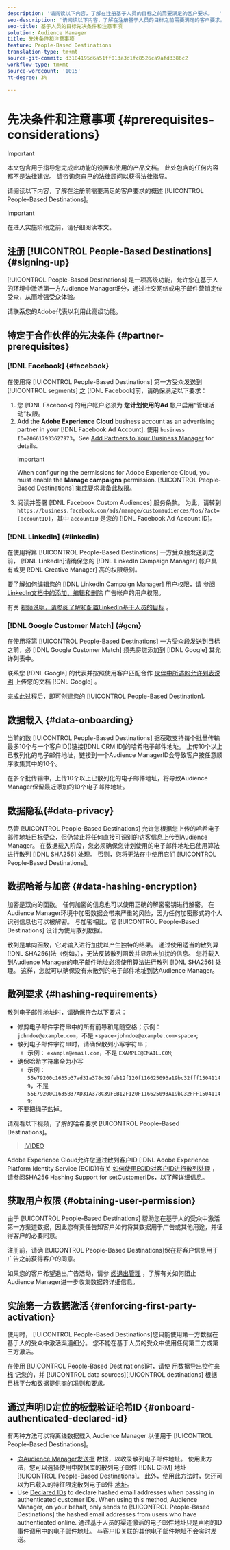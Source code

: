 ```yaml
---
description: '请阅读以下内容，了解在注册基于人员的目标之前需要满足的客户要求。  '
seo-description: '请阅读以下内容，了解在注册基于人员的目标之前需要满足的客户要求。  '
seo-title: 基于人员的目标先决条件和注意事项
solution: Audience Manager
title: 先决条件和注意事项
feature: People-Based Destinations
translation-type: tm+mt
source-git-commit: d3184195d6a51ff013a3d1fc8526ca9afd3386c2
workflow-type: tm+mt
source-wordcount: '1015'
ht-degree: 3%

---
```



# 先决条件和注意事项 {#prerequisites-considerations}

>[!IMPORTANT]
>本文包含用于指导您完成此功能的设置和使用的产品文档。 此处包含的任何内容都不是法律建议。 请咨询您自己的法律顾问以获得法律指导。

请阅读以下内容，了解在注册前需要满足的客户要求的概述 [!UICONTROL People-Based Destinations]。

>[!IMPORTANT]
> 在进入实施阶段之前，请仔细阅读本文。

## 注册 [!UICONTROL People-Based Destinations] {#signing-up}

[!UICONTROL People-Based Destinations] 是一项高级功能，允许您在基于人的环境中激活第一方Audience Manager细分，通过社交网络或电子邮件营销定位受众，从而增强受众体验。

请联系您的Adobe代表以利用此高级功能。

## 特定于合作伙伴的先决条件 {#partner-prerequisites}

### [!DNL Facebook] {#facebook}

在使用将 [!UICONTROL People-Based Destinations] 第一方受众发送到 [!UICONTROL segments] 之 [!DNL Facebook]前，请确保满足以下要求：

1. 您 [!DNL Facebook] 的用户帐户必须为 **您计划使用的Ad** 帐户启用“管理活动”权限。
2. Add the **Adobe Experience Cloud** business account as an advertising partner in your [!DNL Facebook Ad Account]. 使用 `business ID=206617933627973`。See [Add Partners to Your Business Manager](https://www.facebook.com/business/help/1717412048538897) for details.
   >[!IMPORTANT]
   > When configuring the permissions for Adobe Experience Cloud, you must enable the **Manage campaigns** permission. [!UICONTROL People-Based Destinations] 集成要求具备此权限。
3. 阅读并签署 [!DNL Facebook Custom Audiences] 服务条款。 为此，请转到 `https://business.facebook.com/ads/manage/customaudiences/tos/?act=[accountID]`，其中 `accountID` 是您的 [!DNL Facebook Ad Account ID]。

### [!DNL LinkedIn] {#linkedin}

在使用将第 [!UICONTROL People-Based Destinations] 一方受众段发送到之前， [!DNL LinkedIn]请确保您的 [!DNL LinkedIn Campaign Manager] 帐户具有或更 [!DNL Creative Manager] 高的权限级别。

要了解如何编辑您的 [!DNL LinkedIn Campaign Manager] 用户权限，请 [参阅LinkedIn文档中的添加、编辑和删除](https://www.linkedin.com/help/lms/answer/5753) 广告帐户的用户权限。

有关 [视频说明，请参阅了解和配置LinkedIn基于人员的目标](https://docs.adobe.com/content/help/en/audience-manager-learn/tutorials/data-activation/people-based-destinations/understanding-and-configuring-the-linkedin-pbd.html) 。

### [!DNL Google Customer Match] {#gcm}

在使用将第 [!UICONTROL People-Based Destinations] 一方受众段发送到目标之前，必 [!DNL Google Customer Match] 须先将您添加到 [!DNL Google] 其允许列表中。

联系您 [!DNL Google] 的代表并按照使用客户匹配合作 [伙伴中所述的允许列表说明](https://support.google.com/google-ads/answer/7361372?hl=en&amp;ref_topic=6296507) 上传您的文档 [!DNL Google] 。

完成此过程后，即可创建您的 [!UICONTROL People-Based Destination]。

## 数据载入 {#data-onboarding}

当前的数 [!UICONTROL People-Based Destinations] 据获取支持每个批量传输最多10个与一个客户ID()链接[!DNL CRM ID]的哈希电子邮件地址。 上传10个以上已散列化的电子邮件地址，链接到一个Audience ManagerID会导致客户按任意顺序收集其中的10个。

在多个批传输中，上传10个以上已散列化的电子邮件地址，将导致Audience Manager保留最近添加的10个电子邮件地址。

## 数据隐私{#data-privacy}

尽管 [!UICONTROL People-Based Destinations] 允许您根据您上传的哈希电子邮件地址目标受众，但仍禁止将任何直接可识别的访客信息上传到Audience Manager。 在数据载入阶段，您必须确保您计划使用的电子邮件地址已使用算法进行散列 [!DNL SHA256] 处理。 否则，您将无法在中使用它们 [!UICONTROL People-Based Destinations]。

## 数据哈希与加密 {#data-hashing-encryption}

加密是双向的函数。 任何加密的信息也可以使用正确的解密密钥进行解密。 在Audience Manager环境中加密数据会带来严重的风险，因为任何加密形式的个人识别信息也可以被解密。 与加密相比，它 [!UICONTROL People-Based Destinations] 设计为使用散列数据。

散列是单向函数，它对输入进行加扰以产生独特的结果。 通过使用适当的散列算 [!DNL SHA256]法（例如，），无法反转散列函数并显示未加扰的信息。 您将载入到Audience Manager的电子邮件地址必须使用算法进行散列 [!DNL SHA256] 处理。 这样，您就可以确保没有未散列的电子邮件地址到达Audience Manager。

## 散列要求 {#hashing-requirements}

散列电子邮件地址时，请确保符合以下要求：

* 修剪电子邮件字符串中的所有前导和尾随空格；示例： `johndoe@example.com`，不是 `<space>johndoe@example.com<space>`;
* 散列电子邮件字符串时，请确保散列小写字符串；
   * 示例： `example@email.com`，不是 `EXAMPLE@EMAIL.COM`;
* 确保哈希字符串全为小写
   * 示例： `55e79200c1635b37ad31a378c39feb12f120f116625093a19bc32fff15041149`，不是 `55E79200C1635B37AD31A378C39FEB12F120F116625093A19bC32FFF15041149`;
* 不要把绳子盐掉。

请观看以下视频，了解的哈希要求 [!UICONTROL People-Based Destinations]。

>[!VIDEO](https://video.tv.adobe.com/v/29003/)

Adobe Experience Cloud允许您通过散列客户ID [!DNL Adobe Experience Platform Identity Service (ECID)]有关 [如何使用ECID对客户ID进行散列处理](https://docs.adobe.com/content/help/en/id-service/using/reference/hashing-support.html) ，请参阅SHA256 Hashing Support for setCustomerIDs，以了解详细信息。

## 获取用户权限 {#obtaining-user-permission}

由于 [!UICONTROL People-Based Destinations] 帮助您在基于人的受众中激活第一方渠道数据，因此您有责任告知客户如何将其数据用于广告或其他用途，并征得客户的必要同意。

注册前，请确 [!UICONTROL People-Based Destinations]保在将客户信息用于广告之前获得客户的同意。

如果您的客户希望退出广告活动，请参 [阅退出管理](../../overview/data-security-and-privacy/data-privacy-requests.md) ，了解有关如何阻止Audience Manager进一步收集数据的详细信息。

## 实施第一方数据激活 {#enforcing-first-party-activation}

使用时， [!UICONTROL People-Based Destinations]您只能使用第一方数据在基于人的受众中激活渠道细分。 您不能在基于人员的受众中使用任何第二方或第三方激活。

在使用 [!UICONTROL People-Based Destinations]时，请使 [用数据导出控件来标](../data-export-controls.md) 记您的，并 [!UICONTROL data sources][!UICONTROL destinations] 根据目标平台和数据提供商的准则和要求。

## 通过声明ID定位的板载验证哈希ID {#onboard-authenticated-declared-id}

有两种方法可以将离线数据载入 Audience Manager 以便用于 [!UICONTROL People-Based Destinations]。

* [向Audience Manager发送批](../../integration/sending-audience-data/batch-data-transfer-explained/batch-data-transfer-overview.md) 数据，以收录散列电子邮件地址。 使用此方法，您可以选择使用中数据库的散列电子邮件 [!DNL CRM] 地址 [!UICONTROL People-Based Destinations]。 此外，使用此方法时，您还可以为已载入的特征限定散列电子邮件 [地址](../traits/trait-and-segment-qualification-reference.md)。
* Use [Declared IDs](../declared-ids.md) to declare hashed email addresses when passing in authenticated customer IDs. When using this method, Audience Manager, on your behalf, only sends to [!UICONTROL People-Based Destinations] the hashed email addresses from users who have authenticated online. 通过基于人员的渠道激活的电子邮件地址只是声明的ID事件调用中的电子邮件地址。 与客户ID关联的其他电子邮件地址不会实时发送。
